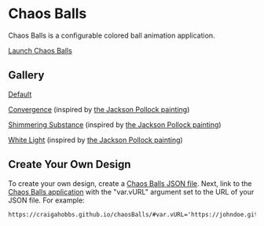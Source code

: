 # Chaos Balls

Chaos Balls is a configurable colored ball animation application.

[Launch Chaos Balls][Default]


## Gallery

[Default]

[Convergence](https://craigahobbs.github.io/chaosBalls/#url=chaosBalls.md&var.vURL='gallery/covergence.json')
(inspired by [the Jackson Pollock painting](https://www.jackson-pollock.org/convergence.jsp))

[Shimmering Substance](https://craigahobbs.github.io/chaosBalls/#url=chaosBalls.md&var.vURL='gallery/shimmeringSubstance.json')
(inspired by [the Jackson Pollock painting](https://www.jackson-pollock.org/shimmeringSubstance.jsp))

[White Light](https://craigahobbs.github.io/chaosBalls/#url=chaosBalls.md&var.vURL='gallery/whiteLight.json')
(inspired by [the Jackson Pollock painting](https://www.jackson-pollock.org/white-light.jsp))

## Create Your Own Design

To create your own design, create a [Chaos Balls JSON file][JSON]. Next, link to the [Chaos Balls
application][Default] with the "var.vURL" argument set to the URL of your JSON file. For example:

~~~
https://craigahobbs.github.io/chaosBalls/#var.vURL='https://johndoe.github.io/chaosBalls/cool.json'
~~~


[Default]: https://craigahobbs.github.io/chaosBalls/#url=chaosBalls.md&var.vURL=''
[JSON]: https://craigahobbs.github.io/chaosBalls/#url=chaosBalls.md&var.vDoc=1
